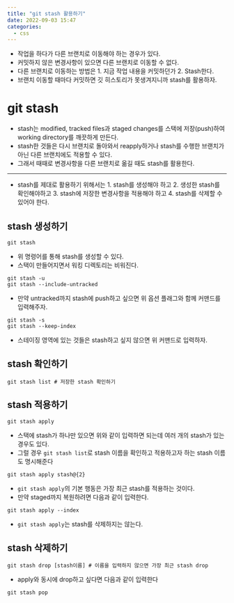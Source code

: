```yaml
---
title: "git stash 활용하기"
date: 2022-09-03 15:47
categories:
  - css
---
```


- 작업을 하다가 다른 브랜치로 이동해야 하는 경우가 있다.
- 커밋하지 않은 변경사항이 있으면 다른 브랜치로 이동할 수 없다.
- 다른 브랜치로 이동하는 방법은 1. 지금 작업 내용을 커밋하던가 2. Stash한다.
- 브랜치 이동할 때마다 커밋하면 깃 히스토리가 못생겨지니까 stash를 활용하자.

# git stash

- stash는 modified, tracked files과 staged changes를 스택에 저장(push)하여 working directory를 깨끗하게 만든다.
- stash한 것들은 다시 브랜치로 돌아와서 reapply하거나 stash를 수행한 브랜치가 아닌 다른 브랜치에도 적용할 수 있다.
- 그래서 때때로 변경사항을 다른 브랜치로 옮길 때도 stash를 활용한다.

---

- stash를 제대로 활용하기 위해서는 1. stash를 생성해야 하고 2. 생성한 stash를 확인해야하고 3. stash에 저장한 변경사항을 적용해야 하고 4. stash를 삭제할 수 있어야 한다.

## stash 생성하기

```shell
git stash
```

- 위 명령어를 통해 stash를 생성할 수 있다.
- 스택이 만들어지면서 워킹 디렉토리는 비워진다.

```shell
git stash -u
git stash --include-untracked
```

- 만약 untracked까지 stash에 push하고 싶으면 위 옵션 플래그와 함께 커맨드를 입력해주자.

```shell
git stash -s
git stash --keep-index
```

- 스테이징 영역에 있는 것들은 stash하고 싶지 않으면 위 커맨드로 입력하자.

## stash 확인하기

```shell
git stash list # 저장한 stash 확인하기
```

## stash 적용하기

```shell
git stash apply
```

- 스택에 stash가 하나만 있으면 위와 같이 입력하면 되는데 여러 개의 stash가 있는 경우도 있다.
- 그럴 경우 `git stash list`로 stash 이름을 확인하고 적용하고자 하는 stash 이름도 명시해준다

```shell
git stash apply stash@{2}
```

- `git stash apply`의 기본 행동은 가장 최근 stash를 적용하는 것이다.
- 만약 staged까지 복원하려면 다음과 같이 입력한다.

```shell
git stash apply --index
```

- `git stash apply`는 stash를 삭제하지는 않는다.

## stash 삭제하기

```shell
git stash drop [stash이름] # 이름을 입력하지 않으면 가장 최근 stash drop
```

- apply와 동시에 drop하고 싶다면 다음과 같이 입력한다

```shell
git stash pop
```
